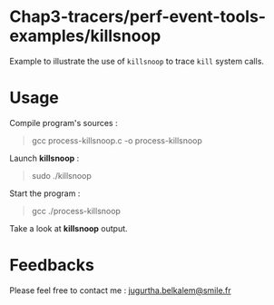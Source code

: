 ﻿# Chap3-tracers/perf-event-tools-examples/killsnoop

Example to illustrate the use of `killsnoop` to trace `kill` system calls.

# Usage

Compile program's sources :
> gcc process-killsnoop.c -o process-killsnoop

Launch **killsnoop** :
> sudo ./killsnoop

Start the program :
> gcc ./process-killsnoop
 
Take a look at **killsnoop** output.
# Feedbacks
Please feel free to contact me : <jugurtha.belkalem@smile.fr>

